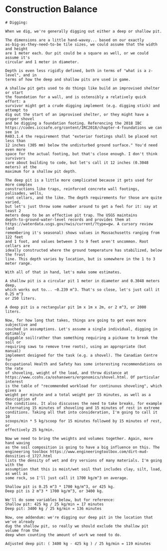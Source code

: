 # Construction Balance

	# Digging:
    
    When we dig, we're generally digging out either a deep or shallow pit.
    
    The dimensions are a little hand-wavey... based on our exactly
    as-big-as-they-need-to-be tile sizes, we could assume that the width and height
    are 1 meter each. Our pit could be a square as well, or we could assume it's
    circular and 1 meter in diameter.
    
    Depth is even less rigidly defined, both in terms of "what is a z-level", and in
    terms of how the deep and shallow pits are used in game.
    
    A shallow pit gets used to do things like build an improvised shelter or start
    the foundation for a wall, and is ostensibly a relatively quick effort: a
    survivor might get a crude digging implement (e.g. digging stick) and attempt to
    dig out the start of an improvised shelter, or they might have a proper shovel
    and be digging a foundation footing. Referencing the 2018 IBC
    https://codes.iccsafe.org/content/IRC2018/chapter-4-foundations we can see in
    R403.1.4 the requirement that "exterior footings shall be placed not less than
    12 inches (305 mm) below the undisturbed ground surface." You'd need even more
    space for the actual footing, but that's close enough. I don't think survivors
    care about building to code, but let's call it 12 inches (0.3048 meters) at the
    maximum for a shallow pit depth.
    
    The deep pit is a little more complicated because it gets used for more complex
    constructions like traps, reinforced concrete wall footings, palisades, wells,
    root cellars, and the like. The depth requirements for those are quite varied,
    but let's just throw some number around to get a feel for it: say at least 2
    meters deep to be an effective pit trap. The USGS maintains
    depth-to-ground-water-level records and provides them at
    https://waterdata.usgs.gov/nwis/current/?type=gw. A cursory review (and
    remembering it's seasonal) shows values in Massachusetts ranging from 122 feet
    and 1 foot, and values between 3 to 9 feet aren't uncommon. Root cellars are
    ideally constructed where the ground temperature has stabilized, below the frost
    line. This depth varies by location, but is somewhere in the 1 to 3 meter range.
    
    With all of that in hand, let's make some estimates.
    
    A shallow pit is a circular pit 1 meter in diameter and 0.3048 meters deep,
    which works out to... ~0.239 m^3. That's so close, let's just call it 0.25 m^3
    or 250 liters.
    
    A deep pit is a rectangular pit 1m x 1m x 2m, or 2 m^3, or 2000 liters.
    
    Now, for how long that takes, things are going to get even more subjective and
    couched in assumptions. Let's assume a single individual, digging in optimally
    diggable soil(rather than something requiring a pickaxe to break the soil or
    requiring saws to remove tree roots), using an appropriate (but manual)
    implement designed for the task (e.g. a shovel). The Canadian Centre for
    Occupational Health and Safety has some interesting recommendations on the rate
    of shoveling, weight of the load, and throw distance at
    https://www.ccohs.ca/oshanswers/ergonomics/shovel.html. Of particular interest
    is the table of "recommended workload for continuous shoveling", which gives a
    weight per minute and a total weight per 15 minutes, as well as a description of
    the conditions. It also discusses the need to take breaks, for example
    alternating 15 minutes of shoveling and 15 minutes of rest in extreme
    conditions. Taking all that into consideration, I'm going to call it 10
    scoops/min * 5 kg/scoop for 15 minutes followed by 15 minutes of rest, or
    effectively 25 kg/min.
    
    Now we need to bring the weights and volumes together. Again, more hand waving
    as the soil composition is going to have a big influence on this. The
    engineering toolbox https://www.engineeringtoolbox.com/dirt-mud-densities-d_1727.html
    lists the density of wet and dry versions of many materials. I'm going with the
    assumption that this is moist/wet soil that includes clay, silt, load, as well as
    some rock, so I'll just call it 1700 kg/m^3 on average.
    
    Shallow pit is 0.25 m^3 * 1700 kg/m^3, or 425 kg.
    Deep pit is 2 m^3 * 1700 kg/m^3, or 3400 kg.
    
    We'll do some variables below, but for reference:
    Shallow pit: 425 kg / 25 kg/min = 17 minutes
    Deep pit: 3400 kg / 25 kg/min = 136 minutes
    
    Now, one addendum: we're digging our deep pit in the location that we've already
    dug the shallow pit, so really we should exclude the shallow pit volume from the
    deep when counting the amount of work we need to do.
    
    Adjusted deep pit: ( 3400 kg - 425 kg ) / 25 kg/min = 119 minutes

